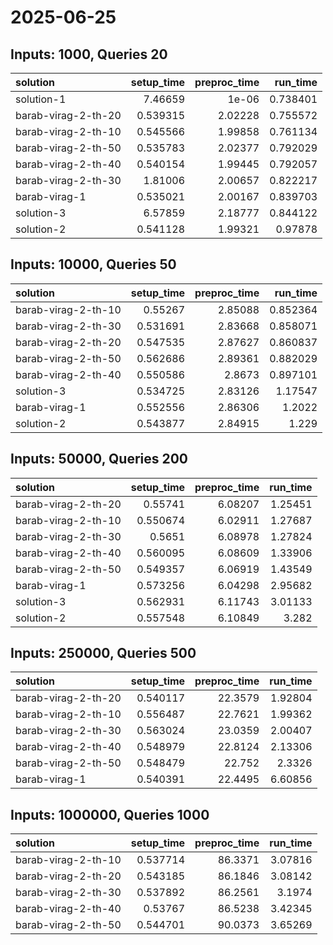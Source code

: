 # 2025-06-25

## Inputs: 1000, Queries 20

| solution            |   setup_time |   preproc_time |   run_time |
|:--------------------|-------------:|---------------:|-----------:|
| solution-1          |     7.46659  |        1e-06   |   0.738401 |
| barab-virag-2-th-20 |     0.539315 |        2.02228 |   0.755572 |
| barab-virag-2-th-10 |     0.545566 |        1.99858 |   0.761134 |
| barab-virag-2-th-50 |     0.535783 |        2.02377 |   0.792029 |
| barab-virag-2-th-40 |     0.540154 |        1.99445 |   0.792057 |
| barab-virag-2-th-30 |     1.81006  |        2.00657 |   0.822217 |
| barab-virag-1       |     0.535021 |        2.00167 |   0.839703 |
| solution-3          |     6.57859  |        2.18777 |   0.844122 |
| solution-2          |     0.541128 |        1.99321 |   0.97878  |

## Inputs: 10000, Queries 50

| solution            |   setup_time |   preproc_time |   run_time |
|:--------------------|-------------:|---------------:|-----------:|
| barab-virag-2-th-10 |     0.55267  |        2.85088 |   0.852364 |
| barab-virag-2-th-30 |     0.531691 |        2.83668 |   0.858071 |
| barab-virag-2-th-20 |     0.547535 |        2.87627 |   0.860837 |
| barab-virag-2-th-50 |     0.562686 |        2.89361 |   0.882029 |
| barab-virag-2-th-40 |     0.550586 |        2.8673  |   0.897101 |
| solution-3          |     0.534725 |        2.83126 |   1.17547  |
| barab-virag-1       |     0.552556 |        2.86306 |   1.2022   |
| solution-2          |     0.543877 |        2.84915 |   1.229    |

## Inputs: 50000, Queries 200

| solution            |   setup_time |   preproc_time |   run_time |
|:--------------------|-------------:|---------------:|-----------:|
| barab-virag-2-th-20 |     0.55741  |        6.08207 |    1.25451 |
| barab-virag-2-th-10 |     0.550674 |        6.02911 |    1.27687 |
| barab-virag-2-th-30 |     0.5651   |        6.08978 |    1.27824 |
| barab-virag-2-th-40 |     0.560095 |        6.08609 |    1.33906 |
| barab-virag-2-th-50 |     0.549357 |        6.06919 |    1.43549 |
| barab-virag-1       |     0.573256 |        6.04298 |    2.95682 |
| solution-3          |     0.562931 |        6.11743 |    3.01133 |
| solution-2          |     0.557548 |        6.10849 |    3.282   |

## Inputs: 250000, Queries 500

| solution            |   setup_time |   preproc_time |   run_time |
|:--------------------|-------------:|---------------:|-----------:|
| barab-virag-2-th-20 |     0.540117 |        22.3579 |    1.92804 |
| barab-virag-2-th-10 |     0.556487 |        22.7621 |    1.99362 |
| barab-virag-2-th-30 |     0.563024 |        23.0359 |    2.00407 |
| barab-virag-2-th-40 |     0.548979 |        22.8124 |    2.13306 |
| barab-virag-2-th-50 |     0.548479 |        22.752  |    2.3326  |
| barab-virag-1       |     0.540391 |        22.4495 |    6.60856 |

## Inputs: 1000000, Queries 1000

| solution            |   setup_time |   preproc_time |   run_time |
|:--------------------|-------------:|---------------:|-----------:|
| barab-virag-2-th-10 |     0.537714 |        86.3371 |    3.07816 |
| barab-virag-2-th-20 |     0.543185 |        86.1846 |    3.08142 |
| barab-virag-2-th-30 |     0.537892 |        86.2561 |    3.1974  |
| barab-virag-2-th-40 |     0.53767  |        86.5238 |    3.42345 |
| barab-virag-2-th-50 |     0.544701 |        90.0373 |    3.65269 |